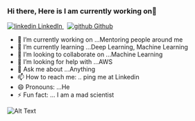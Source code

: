 ### Hi there, Here is I am currently working on👋
<p>
  <a href="https://www.linkedin.com/in/vin999" rel="nofollow noreferrer">
    <img src="https://i.stack.imgur.com/gVE0j.png" alt="linkedin"> LinkedIn
  </a> &nbsp; 
  <a href="https://https://github.com/Vini901" rel="nofollow noreferrer">
    <img src="https://i.stack.imgur.com/tskMh.png" alt="github"> Github
  </a>
</p>

- 🔭 I’m currently working on ...Mentoring people around me
- 🌱 I’m currently learning ...Deep Learning, Machine Learning
- 👯 I’m looking to collaborate on ...Machine Learning
- 🤔 I’m looking for help with ...AWS
- 💬 Ask me about ...Anything
- 📫 How to reach me: .. ping me at Linkedin
- 😄 Pronouns: ...He
- ⚡ Fun fact: ... I am a mad scientist

![Alt Text](https://media.giphy.com/media/rCmC12OWz9kTS/giphy.gif)
